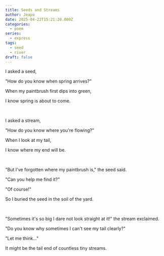 ```yaml
---
title: Seeds and Streams
author: Jeapo
date: 2025-04-22T15:21:28.000Z
categories:
  - poem
series:
  - express
tags:
  - seed
  - river
draft: false
---
```


I asked a seed,  

"How do you know when spring arrives?"  

When my paintbrush first dips into green,  

I know spring is about to come.  

<br>

I asked a stream,  

"How do you know where you're flowing?"  

When I look at my tail,  

I know where my end will be.  

<br>

"But I've forgotten where my paintbrush is," the seed said.  

"Can you help me find it?"  

"Of course!"  

So I buried the seed in the soil of the yard.  

<br>

"Sometimes it's so big I dare not look straight at it!" the stream exclaimed.  

"Do you know why sometimes I can't see my tail clearly?"  

"Let me think..."

It might be the tail end of countless tiny streams.

